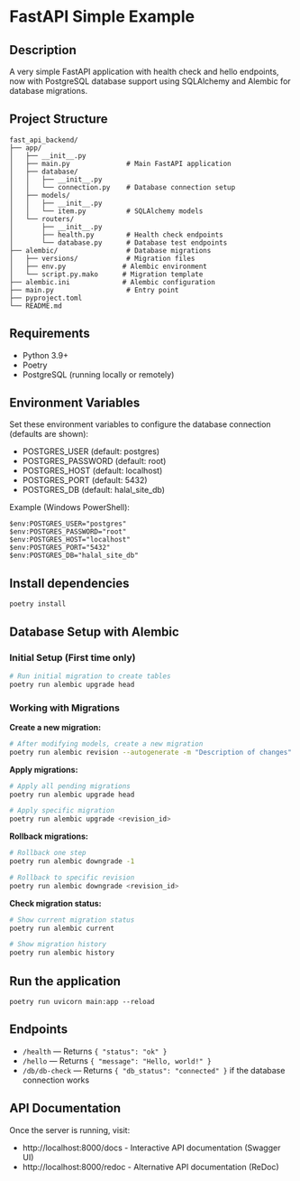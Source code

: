 # FastAPI Simple Example

## Description
A very simple FastAPI application with health check and hello endpoints, now with PostgreSQL database support using SQLAlchemy and Alembic for database migrations.

## Project Structure
```
fast_api_backend/
├── app/
│   ├── __init__.py
│   ├── main.py              # Main FastAPI application
│   ├── database/
│   │   ├── __init__.py
│   │   └── connection.py    # Database connection setup
│   ├── models/
│   │   ├── __init__.py
│   │   └── item.py          # SQLAlchemy models
│   └── routers/
│       ├── __init__.py
│       ├── health.py        # Health check endpoints
│       └── database.py      # Database test endpoints
├── alembic/                 # Database migrations
│   ├── versions/            # Migration files
│   ├── env.py              # Alembic environment
│   └── script.py.mako      # Migration template
├── alembic.ini             # Alembic configuration
├── main.py                  # Entry point
├── pyproject.toml
└── README.md
```

## Requirements
- Python 3.9+
- Poetry
- PostgreSQL (running locally or remotely)

## Environment Variables
Set these environment variables to configure the database connection (defaults are shown):
- POSTGRES_USER (default: postgres)
- POSTGRES_PASSWORD (default: root)
- POSTGRES_HOST (default: localhost)
- POSTGRES_PORT (default: 5432)
- POSTGRES_DB (default: halal_site_db)

Example (Windows PowerShell):
```
$env:POSTGRES_USER="postgres"
$env:POSTGRES_PASSWORD="root"
$env:POSTGRES_HOST="localhost"
$env:POSTGRES_PORT="5432"
$env:POSTGRES_DB="halal_site_db"
```

## Install dependencies
```
poetry install
```

## Database Setup with Alembic

### Initial Setup (First time only)
```bash
# Run initial migration to create tables
poetry run alembic upgrade head
```

### Working with Migrations

**Create a new migration:**
```bash
# After modifying models, create a new migration
poetry run alembic revision --autogenerate -m "Description of changes"
```

**Apply migrations:**
```bash
# Apply all pending migrations
poetry run alembic upgrade head

# Apply specific migration
poetry run alembic upgrade <revision_id>
```

**Rollback migrations:**
```bash
# Rollback one step
poetry run alembic downgrade -1

# Rollback to specific revision
poetry run alembic downgrade <revision_id>
```

**Check migration status:**
```bash
# Show current migration status
poetry run alembic current

# Show migration history
poetry run alembic history
```

## Run the application
```
poetry run uvicorn main:app --reload
```

## Endpoints
- `/health` — Returns `{ "status": "ok" }`
- `/hello` — Returns `{ "message": "Hello, world!" }`
- `/db/db-check` — Returns `{ "db_status": "connected" }` if the database connection works

## API Documentation
Once the server is running, visit:
- http://localhost:8000/docs - Interactive API documentation (Swagger UI)
- http://localhost:8000/redoc - Alternative API documentation (ReDoc) 